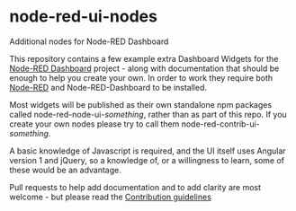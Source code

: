 # node-red-ui-nodes
Additional nodes for Node-RED Dashboard

This repository contains a few example extra Dashboard Widgets for the [Node-RED
Dashboard](https://flows.nodered.org/node/node-red-dashboard) project - along with documentation that should be enough to help you create your own. In order to work they require both [Node-RED](https://nodered.org) and Node-RED-Dashboard to be installed.

Most widgets will be published as their own standalone npm packages called node-red-node-ui-*something*, rather than as part of this repo. If you create your own nodes please try to call them node-red-contrib-ui-*something*.

A basic knowledge of Javascript is required, and the UI itself uses Angular version 1 and jQuery, so a knowledge of, or a willingness to learn, some of these would be an advantage.

Pull requests to help add documentation and to add clarity are most welcome - but please read the [Contribution guidelines](https://github.com/node-red/node-red-ui-nodes/blob/master/CONTRIBUTING.md)
